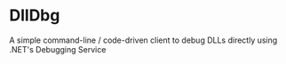 DllDbg
======

A simple command-line / code-driven client to debug DLLs directly using .NET's Debugging Service
